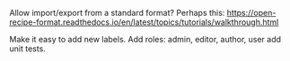 Allow import/export from a standard format? Perhaps this: 
https://open-recipe-format.readthedocs.io/en/latest/topics/tutorials/walkthrough.html

Make it easy to add new labels. 
Add roles: admin, editor, author, user
add unit tests. 


